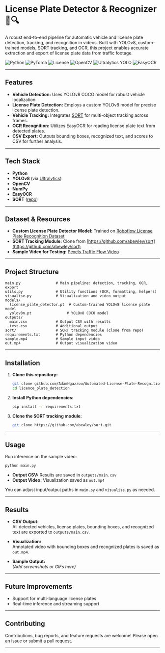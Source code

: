 # License Plate Detector & Recognizer 🚗🔍

A robust end-to-end pipeline for automatic vehicle and license plate detection, tracking, and recognition in videos. Built with YOLOv8, custom-trained models, SORT tracking, and OCR, this project enables accurate extraction and export of license plate data from traffic footage.

![Python](https://img.shields.io/badge/Python-3.7%2B-blue.svg)
![PyTorch](https://img.shields.io/badge/PyTorch-1.10%2B-red.svg)
![License](https://img.shields.io/badge/License-MIT-yellow.svg)
![OpenCV](https://img.shields.io/badge/OpenCV-4.5%2B-green.svg)
![Ultralytics YOLO](https://img.shields.io/badge/Ultralytics-YOLOv8-blueviolet)
![EasyOCR](https://img.shields.io/badge/EasyOCR-%3E=1.6.2-orange)

---

## Features

- **Vehicle Detection:** Uses YOLOv8 COCO model for robust vehicle localization.
- **License Plate Detection:** Employs a custom YOLOv8 model for precise license plate detection.
- **Vehicle Tracking:** Integrates [SORT](https://github.com/abewley/sort) for multi-object tracking across frames.
- **OCR Recognition:** Utilizes EasyOCR for reading license plate text from detected plates.
- **CSV Export:** Outputs bounding boxes, recognized text, and scores to CSV for further analysis.

---

## Tech Stack

- **Python**
- **YOLOv8** (via [Ultralytics](https://github.com/ultralytics/ultralytics))
- **OpenCV**
- **NumPy**
- **EasyOCR**
- **SORT** ([repo](https://github.com/abewley/sort))

---

## Dataset & Resources

- **Custom License Plate Detector Model:**  Trained on [Roboflow License Plate Recognition Dataset](https://universe.roboflow.com/roboflow-universe-projects/license-plate-recognition-rxg4e/dataset/4)
- **SORT Tracking Module:**  Clone from [https://github.com/abewley/sort](https://github.com/abewley/sort)
- **Sample Video for Testing:**  [Pexels Traffic Flow Video](https://www.pexels.com/video/traffic-flow-in-the-highway-2103099/)

---

## Project Structure

```
main.py                # Main pipeline: detection, tracking, OCR, export
utils.py               # Utility functions (OCR, formatting, helpers)
visualise.py           # Visualization and video output
models/
  license_plate_detector.pt  # Custom-trained YOLOv8 license plate model
  yolov8n.pt                # YOLOv8 COCO model
outputs/
  main.csv             # Output CSV with results
  test.csv             # Additional output
sort/                  # SORT tracking module (clone from repo)
requirements.txt       # Python dependencies
sample.mp4             # Sample input video
out.mp4                # Output visualization video
```

---

## Installation

1. **Clone this repository:**

   ```sh
   git clone github.com/AdamNgazzou/Automated-License-Plate-Recognition-YOLOv8
   cd licence_plate_detection
   ```

2. **Install Python dependencies:**

   ```sh
   pip install -r requirements.txt
   ```

3. **Clone the SORT tracking module:**

   ```sh
   git clone https://github.com/abewley/sort.git
   ```

---

## Usage

Run inference on the sample video:

```sh
python main.py
```

- **Output CSV:** Results are saved in `outputs/main.csv`
- **Output Video:** Visualization saved as `out.mp4`

You can adjust input/output paths in `main.py` and `visualise.py` as needed.

---

## Results

- **CSV Output:**  
  All detected vehicles, license plates, bounding boxes, and recognized text are exported to `outputs/main.csv`.

- **Visualization:**  
  Annotated video with bounding boxes and recognized plates is saved as `out.mp4`.

- **Sample Output:**  
  _(Add screenshots or GIFs here)_

---

## Future Improvements

- Support for multi-language license plates
- Real-time inference and streaming support

---

## Contributing

Contributions, bug reports, and feature requests are welcome! Please open an issue or submit a pull request.

---
